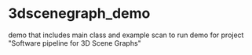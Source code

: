 # 3dscenegraph_demo
demo that includes main class and example scan to run demo for project "Software pipeline for 3D Scene Graphs"

